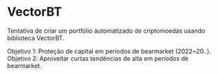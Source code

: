 # VectorBT

Tentativa de criar um portfólio automatizado de criptomoedas usando biblioteca VectorBT.

Objetivo 1: Proteção de capital em períodos de bearmarket (2022~20..).
<br>Objetivo 2: Aproveitar curtas tendências de alta em períodos de bearmarket.
